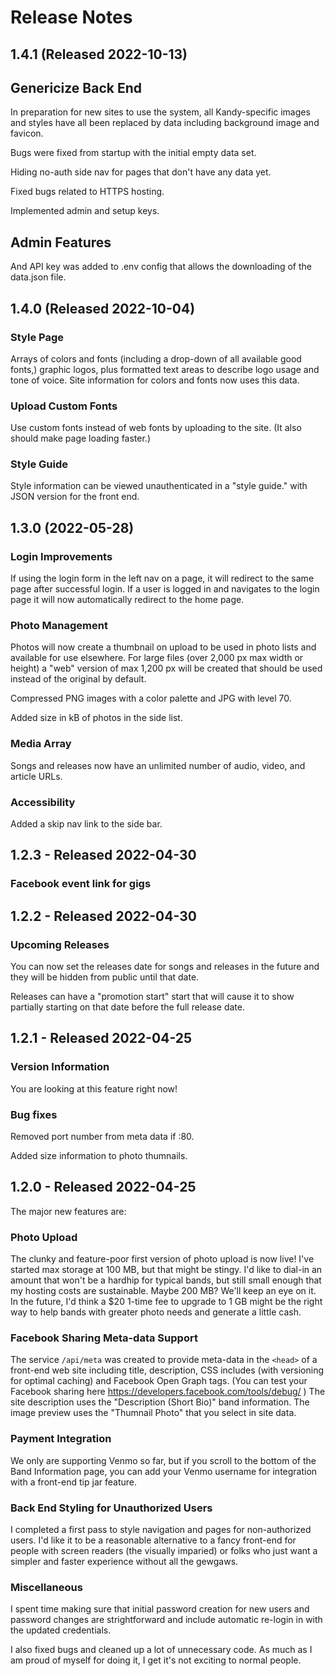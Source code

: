 # Release Notes

## 1.4.1 (Released 2022-10-13)

## Genericize Back End

In preparation for new sites to use the system, all Kandy-specific images and styles have all been replaced by data including background image and favicon.

Bugs were fixed from startup with the initial empty data set.

Hiding no-auth side nav for pages that don't have any data yet.

Fixed bugs related to HTTPS hosting.

Implemented admin and setup keys.

## Admin Features

And API key was added to .env config that allows the downloading of the data.json file.

## 1.4.0 (Released 2022-10-04)

### Style Page

Arrays of colors and fonts (including a drop-down of all available good fonts,) graphic logos, plus formatted text areas to describe logo usage and tone of voice. Site information for colors and fonts now uses this data.

### Upload Custom Fonts

Use custom fonts instead of web fonts by uploading to the site. (It also should make page loading faster.)

### Style Guide

Style information can be viewed unauthenticated in a "style guide." with JSON version for the front end.

## 1.3.0 (2022-05-28)

### Login Improvements

If using the login form in the left nav on a page, it will redirect to the same page after successful login. If a user is logged in and navigates to the login page it will now automatically redirect to the home page.

### Photo Management

Photos will now create a thumbnail on upload to be used in photo lists and available for use elsewhere. For large files (over 2,000 px max width or height) a "web" version of max 1,200 px will be created that should be used instead of the original by default.

Compressed PNG images with a color palette and JPG with level 70.

Added size in kB of photos in the side list.

### Media Array

Songs and releases now have an unlimited number of audio, video, and article URLs.

### Accessibility

Added a skip nav link to the side bar.

## 1.2.3 - Released 2022-04-30

### Facebook event link for gigs

## 1.2.2 - Released 2022-04-30

### Upcoming Releases

You can now set the releases date for songs and releases in the future and they will be hidden from public until that date.

Releases can have a "promotion start" start that will cause it to show partially starting on that date before the full release date.

## 1.2.1 - Released 2022-04-25

### Version Information

You are looking at this feature right now!

### Bug fixes

Removed port number from meta data if :80.

Added size information to photo thumnails.

## 1.2.0 - Released 2022-04-25

The major new features are:

### Photo Upload

The clunky and feature-poor first version of photo upload is now live! I've started max storage at 100 MB, but that might be stingy. I'd like to dial-in an amount that won't be a hardhip for typical bands, but still small enough that my hosting costs are sustainable. Maybe 200 MB? We'll keep an eye on it. In the future,  I'd think a $20 1-time fee to upgrade to 1 GB might be the right way to help bands with greater photo needs and generate a little cash.

### Facebook Sharing Meta-data Support

The service `/api/meta` was created to provide meta-data in the `<head>` of a front-end web site including title, description, CSS includes (with versioning for optimal caching) and Facebook Open Graph tags. (You can test your Facebook sharing here https://developers.facebook.com/tools/debug/ ) The site description uses the "Description (Short Bio)" band information. The image preview uses the "Thumnail Photo" that you select in site data.

### Payment Integration

We only are supporting Venmo so far, but if you scroll to the bottom of the Band Information page, you can add your Venmo username for integration with a front-end tip jar feature.

### Back End Styling for Unauthorized Users

I completed a first pass to style navigation and pages for non-authorized users. I'd like it to be a reasonable alternative to a fancy front-end for people with screen readers (the visually imparied) or folks who just want a simpler and faster experience without all the gewgaws.

### Miscellaneous

I spent time making sure that initial password creation for new users and password changes are strightforward and include automatic re-login in with the updated credentials.

I also fixed bugs and cleaned up a lot of unnecessary code. As much as I am proud of myself for doing it, I get it's not exciting to normal people.
